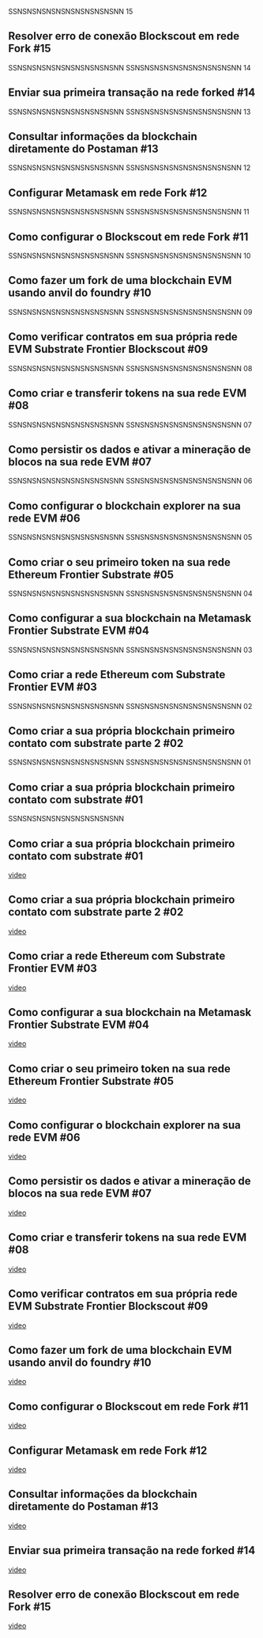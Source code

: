 SSNSNSNSNSNSNSNSNSNSNSNN
15
## Resolver erro de conexão Blockscout em rede Fork #15
SSNSNSNSNSNSNSNSNSNSNSNN
SSNSNSNSNSNSNSNSNSNSNSNN
14
## Enviar sua primeira transação na rede forked #14
SSNSNSNSNSNSNSNSNSNSNSNN
SSNSNSNSNSNSNSNSNSNSNSNN
13
## Consultar informações da blockchain diretamente do Postaman #13
SSNSNSNSNSNSNSNSNSNSNSNN
SSNSNSNSNSNSNSNSNSNSNSNN
12
## Configurar Metamask em rede Fork #12
SSNSNSNSNSNSNSNSNSNSNSNN
SSNSNSNSNSNSNSNSNSNSNSNN
11
## Como configurar o Blockscout em rede Fork #11
SSNSNSNSNSNSNSNSNSNSNSNN
SSNSNSNSNSNSNSNSNSNSNSNN
10
## Como fazer um fork de uma blockchain EVM usando anvil do foundry #10
SSNSNSNSNSNSNSNSNSNSNSNN
SSNSNSNSNSNSNSNSNSNSNSNN
09
## Como verificar contratos em sua própria rede EVM Substrate Frontier Blockscout #09
SSNSNSNSNSNSNSNSNSNSNSNN
SSNSNSNSNSNSNSNSNSNSNSNN
08
## Como criar e transferir tokens na sua rede EVM #08
SSNSNSNSNSNSNSNSNSNSNSNN
SSNSNSNSNSNSNSNSNSNSNSNN
07
## Como persistir os dados e ativar a mineração de blocos na sua rede EVM #07
SSNSNSNSNSNSNSNSNSNSNSNN
SSNSNSNSNSNSNSNSNSNSNSNN
06
## Como configurar o blockchain explorer na sua rede EVM #06
SSNSNSNSNSNSNSNSNSNSNSNN
SSNSNSNSNSNSNSNSNSNSNSNN
05
## Como criar o seu primeiro token na sua rede Ethereum Frontier Substrate #05
SSNSNSNSNSNSNSNSNSNSNSNN
SSNSNSNSNSNSNSNSNSNSNSNN
04
## Como configurar a sua blockchain na Metamask Frontier Substrate EVM #04
SSNSNSNSNSNSNSNSNSNSNSNN
SSNSNSNSNSNSNSNSNSNSNSNN
03
## Como criar a rede Ethereum com Substrate Frontier EVM #03
SSNSNSNSNSNSNSNSNSNSNSNN
SSNSNSNSNSNSNSNSNSNSNSNN
02
## Como criar a sua própria blockchain primeiro contato com substrate parte 2 #02
SSNSNSNSNSNSNSNSNSNSNSNN
SSNSNSNSNSNSNSNSNSNSNSNN
01
## Como criar a sua própria blockchain primeiro contato com substrate #01
SSNSNSNSNSNSNSNSNSNSNSNN
## Como criar a sua própria blockchain primeiro contato com substrate #01
[video](https://youtu.be/6qYpxO0jrSM)
## Como criar a sua própria blockchain primeiro contato com substrate parte 2 #02
[video](https://youtu.be/EcMwxoNRIqI)
## Como criar a rede Ethereum com Substrate Frontier EVM #03
[video](https://youtu.be/P48CtbgtrZE)
## Como configurar a sua blockchain na Metamask Frontier Substrate EVM #04
[video](https://youtu.be/0XI-KT9N3Mo)
## Como criar o seu primeiro token na sua rede Ethereum Frontier Substrate #05
[video](https://youtu.be/aBeAD91KeIE)
## Como configurar o blockchain explorer na sua rede EVM #06
[video](https://youtu.be/6n2sqaZjDoY)
## Como persistir os dados e ativar a mineração de blocos na sua rede EVM #07
[video](https://youtu.be/bQwbyjefMGQ)
## Como criar e transferir tokens na sua rede EVM #08
[video](https://youtu.be/h4D0xoZn_pQ)
## Como verificar contratos em sua própria rede EVM Substrate Frontier Blockscout #09
[video](https://youtu.be/EIAFv0TXu4c)
## Como fazer um fork de uma blockchain EVM usando anvil do foundry #10
[video](https://youtu.be/QiVnvmOAKoc)
## Como configurar o Blockscout em rede Fork #11
[video](https://youtu.be/uapBqn7LO40)
## Configurar Metamask em rede Fork #12
[video](https://youtu.be/AnyeAeWDSCE)
## Consultar informações da blockchain diretamente do Postaman #13
[video](https://youtu.be/iDYA1gK_v1s)
## Enviar sua primeira transação na rede forked #14
[video](https://youtu.be/7GGF3vH0DAA)
## Resolver erro de conexão Blockscout em rede Fork #15
[video](https://youtu.be/3u8FMhNOYzI)

